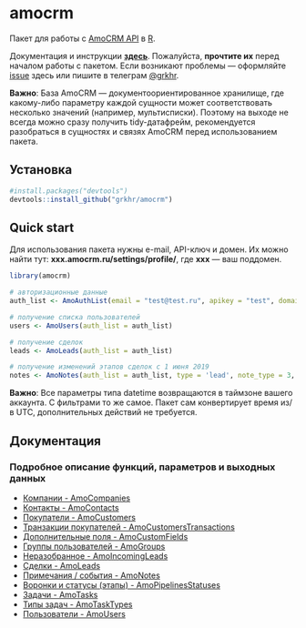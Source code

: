 # amocrm

Пакет для работы с [AmoCRM API](https://www.amocrm.ru/developers/content/api/account) в [R](http://www.r-project.org/). 

Документация и инструкции [**здесь**](#docs). Пожалуйста, **прочтите их** перед началом работы с пакетом. Если возникают проблемы — оформляйте [issue](https://github.com/grkhr/amocrm/issues/new) здесь или пишите в телеграм [@grkhr](t.me/grkhr).

**Важно**: База AmoCRM — документоориентированное хранилище, где какому-либо параметру каждой сущности может соответствовать несколько значений (например, мультисписки). Поэтому на выходе не всегда можно сразу получить tidy-датафрейм, рекомендуется разобраться в сущностях и связях AmoCRM перед использованием пакета.

## Установка

```r
#install.packages("devtools")
devtools::install_github("grkhr/amocrm")
```

## Quick start

Для использования пакета нужны e-mail, API-ключ и домен. Их можно найти тут: **xxx.amocrm.ru/settings/profile/**, где **xxx** — ваш поддомен.

```r
library(amocrm)

# авторизационные данные
auth_list <- AmoAuthList(email = "test@test.ru", apikey = "test", domain = "test")

# получение списка пользователей
users <- AmoUsers(auth_list = auth_list)

# получение сделок
leads <- AmoLeads(auth_list = auth_list)

# получение изменений этапов сделок с 1 июня 2019
notes <- AmoNotes(auth_list = auth_list, type = 'lead', note_type = 3, if_modified_since = '2019-06-01 00:00:00')
```

**Важно**: Все параметры типа datetime возвращаются в таймзоне вашего аккаунта. С фильтрами то же самое. Пакет сам конвертирует время из/в UTC, дополнительных действий не требуется. 

<a name="docs"></a>
## Документация
### Подробное описание функций, параметров и выходных данных

* [Компании - AmoCompanies](md/AmoCompanies.md)
* [Контакты - AmoContacts](md/AmoContacts.md)
* [Покупатели - AmoCustomers](md/AmoCustomers.md)
* [Транзакции покупателей - AmoCustomersTransactions](md/AmoCustomersTransactions.md)
* [Дополнительные поля - AmoCustomFields](md/AmoCustomFields.md)
* [Группы пользователей - AmoGroups](md/AmoGroups.md)
* [Неразобранное - AmoIncomingLeads](md/AmoIncomingLeads.md)
* [Сделки - AmoLeads](md/AmoLeads.md)
* [Примечания / события - AmoNotes](md/AmoNotes.md)
* [Воронки и статусы (этапы) - AmoPipelinesStatuses](md/AmoPipelinesStatuses.md)
* [Задачи - AmoTasks](md/AmoTasks.md)
* [Типы задач - AmoTaskTypes](md/AmoTaskTypes.md)
* [Пользователи - AmoUsers](md/AmoUsers.md)
